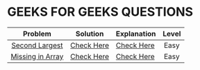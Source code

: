 # GEEKS FOR GEEKS QUESTIONS

|                                                      Problem                                                       |       Solution       | Explanation                | Level |
| :----------------------------------------------------------------------------------------------------------------: | :------------------: | :------------------------- | :---: |
|      [Second Largest](https://www.geeksforgeeks.org/problems/second-largest3735/1?page=1&sortBy=submissions)       | [Check Here](./1.py) | [Check Here](0.%20MD/1.md) | Easy  |
| [Missing in Array](https://www.geeksforgeeks.org/problems/missing-number-in-array1416/1?page=1&sortBy=submissions) | [Check Here](./2.py) | [Check Here](0.%20MD/2.md) | Easy  |
